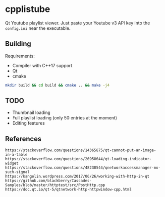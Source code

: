 # cpplistube
Qt Youtube playlist viewer. Just paste your Youtube v3 API key into the `config.ini` near the executable.

## Building
Requirements:
* Compiler with C++17 support
* Qt
* cmake

```bash
mkdir build && cd build && cmake .. && make -j4
```

## TODO
* Thumbnail loading
* Full playlist loading (only 50 entries at the moment)
* Editing features

## References
```
https://stackoverflow.com/questions/14365875/qt-cannot-put-an-image-in-a-table
https://stackoverflow.com/questions/26958644/qt-loading-indicator-widget
https://stackoverflow.com/questions/48238544/qnetworkaccessmanager-no-such-signal
https://kangolin.wordpress.com/2017/06/26/working-with-http-in-qt
https://github.com/blackberry/Cascades-Samples/blob/master/httptest/src/PostHttp.cpp
https://doc.qt.io/qt-5/qtnetwork-http-httpwindow-cpp.html
```
